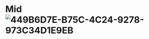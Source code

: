 # Mid ![449B6D7E-B75C-4C24-9278-973C34D1E9EB](https://user-images.githubusercontent.com/42781353/194787102-0d2f16ce-7585-4b1e-b81e-ba61080799b7.jpeg)
